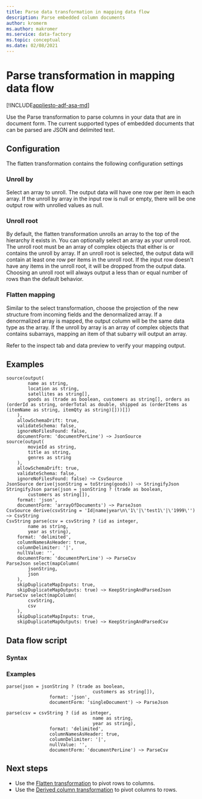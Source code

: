 ```yaml
---
title: Parse data transformation in mapping data flow
description: Parse embedded column documents
author: kromerm
ms.author: makromer
ms.service: data-factory
ms.topic: conceptual
ms.date: 02/08/2021
---
```


# Parse transformation in mapping data flow

[!INCLUDE[appliesto-adf-asa-md](includes/appliesto-adf-asa-md.md)]

Use the Parse transformation to parse columns in your data that are in document form. The current supported types of embedded documents that can be parsed are JSON and delimited text.

## Configuration

The flatten transformation contains the following configuration settings

### Unroll by

Select an array to unroll. The output data will have one row per item in each array. If the unroll by array in the input row is null or empty, there will be one output row with unrolled values as null.

### Unroll root

By default, the flatten transformation unrolls an array to the top of the hierarchy it exists in. You can optionally select an array as your unroll root. The unroll root must be an array of complex objects that either is or contains the unroll by array. If an unroll root is selected, the output data will contain at least one row per items in the unroll root. If the input row doesn't have any items in the unroll root, it will be dropped from the output data. Choosing an unroll root will always output a less than or equal number of rows than the default behavior.

### Flatten mapping

Similar to the select transformation, choose the projection of the new structure from incoming fields and the denormalized array. If a denormalized array is mapped, the output column will be the same data type as the array. If the unroll by array is an array of complex objects that contains subarrays, mapping an item of that subarry will output an array.

Refer to the inspect tab and data preview to verify your mapping output.

## Examples

```
source(output(
		name as string,
		location as string,
		satellites as string[],
		goods as (trade as boolean, customers as string[], orders as (orderId as string, orderTotal as double, shipped as (orderItems as (itemName as string, itemQty as string)[]))[])
	),
	allowSchemaDrift: true,
	validateSchema: false,
	ignoreNoFilesFound: false,
	documentForm: 'documentPerLine') ~> JsonSource
source(output(
		movieId as string,
		title as string,
		genres as string
	),
	allowSchemaDrift: true,
	validateSchema: false,
	ignoreNoFilesFound: false) ~> CsvSource
JsonSource derive(jsonString = toString(goods)) ~> StringifyJson
StringifyJson parse(json = jsonString ? (trade as boolean,
		customers as string[]),
	format: 'json',
	documentForm: 'arrayOfDocuments') ~> ParseJson
CsvSource derive(csvString = 'Id|name|year\n\'1\'|\'test1\'|\'1999\'') ~> CsvString
CsvString parse(csv = csvString ? (id as integer,
		name as string,
		year as string),
	format: 'delimited',
	columnNamesAsHeader: true,
	columnDelimiter: '|',
	nullValue: '',
	documentForm: 'documentPerLine') ~> ParseCsv
ParseJson select(mapColumn(
		jsonString,
		json
	),
	skipDuplicateMapInputs: true,
	skipDuplicateMapOutputs: true) ~> KeepStringAndParsedJson
ParseCsv select(mapColumn(
		csvString,
		csv
	),
	skipDuplicateMapInputs: true,
	skipDuplicateMapOutputs: true) ~> KeepStringAndParsedCsv
```

## Data flow script

### Syntax

### Examples

```
parse(json = jsonString ? (trade as boolean,
                                customers as string[]),
                format: 'json',
                documentForm: 'singleDocument') ~> ParseJson

parse(csv = csvString ? (id as integer,
                                name as string,
                                year as string),
                format: 'delimited',
                columnNamesAsHeader: true,
                columnDelimiter: '|',
                nullValue: '',
                documentForm: 'documentPerLine') ~> ParseCsv
```    

## Next steps

* Use the [Flatten transformation](data-flow-flatten.md) to pivot rows to columns.
* Use the [Derived column transformation](data-flow-derived-column.md) to pivot columns to rows.
